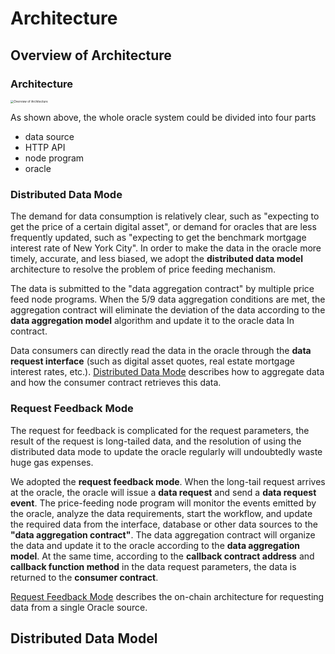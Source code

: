 # Architecture

## Overview of Architecture

### Architecture

<img src="assets/architecture.png" alt="Overview of Architecture" style="zoom: 33%;" />

As shown above, the whole oracle system could be divided into four parts

- data source
- HTTP API
- node program
- oracle

### Distributed Data Mode

The demand for data consumption is relatively clear, such as "expecting to get the price of a certain digital asset", or demand for oracles that are less frequently updated, such as "expecting to get the benchmark mortgage interest rate of New York City". In order to make the data in the oracle more timely, accurate, and less biased, we adopt the **distributed data model** architecture to resolve the problem of price feeding mechanism.

The data is submitted to the "data aggregation contract" by multiple price feed node programs. When the 5/9 data aggregation conditions are met, the aggregation contract will eliminate the deviation of the data according to the **data aggregation model** algorithm and update it to the oracle data In contract.

Data consumers can directly read the data in the oracle through the **data request interface** (such as digital asset quotes, real estate mortgage interest rates, etc.).
[Distributed Data Mode]() describes how to aggregate data and how the consumer contract retrieves this data.

### Request Feedback Mode

The request for feedback is complicated for the request parameters, the result of the request is long-tailed data, and the resolution of using the distributed data mode to update the oracle regularly will undoubtedly waste huge gas expenses.

We adopted the **request feedback mode**. When the long-tail request arrives at the oracle, the oracle will issue a **data request** and send a **data request event**. The price-feeding node program will monitor the events emitted by the oracle, analyze the data requirements, start the workflow, and update the required data from the interface, database or other data sources to the **"data aggregation contract"**. The data aggregation contract will organize the data and update it to the oracle according to the **data aggregation model**. At the same time, according to the **callback contract address** and **callback function method** in the data request parameters, the data is returned to the **consumer contract**.

[Request Feedback Mode]() describes the on-chain architecture for requesting data from a single Oracle source.

## Distributed Data Model